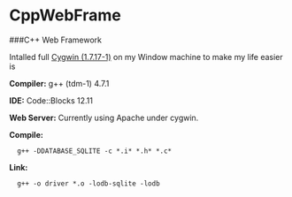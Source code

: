 CppWebFrame
===========


###C++ Web Framework

Intalled full [Cygwin (1.7.17-1)](http://www.cygwin.com/) on my Window machine to make my life easier is

**Compiler:** g++ (tdm-1) 4.7.1

**IDE:** Code::Blocks 12.11

**Web Server:** Currently using Apache under cygwin.

**Compile:**

      g++ -DDATABASE_SQLITE -c *.i* *.h* *.c*

**Link:** 

      g++ -o driver *.o -lodb-sqlite -lodb
